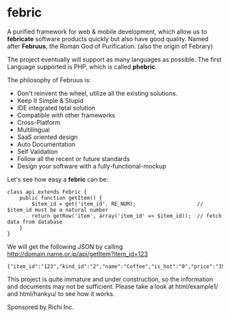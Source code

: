 febric
=======

A purified framework for web &amp; mobile development, which allow us to **febricate** software products quickly but also have good quality. Named after **Februus**, the Roman God of Purification. (also the origin of Febrary)

The project eventually will support as many languages as possible. The first Language supported is PHP, which is called **phebric**.

The philosophy of Februus is:
* Don't reinvent the wheel, utilize all the existing solutions.
* Keep It Simple & Stupid
* IDE integrated total solution
* Compatible with other frameworks
* Cross-Platform
* Multilingual
* SaaS oriented design
* Auto Documentation
* Self Validation
* Follow all the recent or future standards
* Design your software with a fully-functional-mockup

Let's see how easy a **febric** can be:

    class api extends Febric {
        public function getItem() {
            $item_id = get('item_id', RE_NUM);                    // $item_id must be a natural number
            return getRow('item', array('item_id' => $item_id));  // fetch data from database
        }
    }

We will get the following JSON by calling http://domain.name.or.ip/api/getItem?item_id=123

    {"item_id":"123","kind_id":"2","name":"Coffee","is_hot":"0","price":"35","error":0,"message":"Success"}

This project is quite immature and under construction, so the information and documents may not be sufficient. Please take a look at html/example1/ and html/hankyu/ to see how it works.

Sponsored by Richi Inc.
